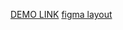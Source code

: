 [DEMO LINK](https://aionova.github.io/layout_miami/)
[figma layout](https://www.figma.com/file/nHz8bflIwJaWP3P99vKTH5/miami_home_new?node-id=0%3A2)

